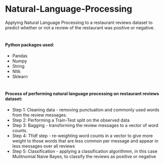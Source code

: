 # Natural-Language-Processing
Applying Natural Language Processing to a restaurant reviews dataset to predict whether or not a review of the restaurant was positive or negative.

#
#### Python packages used:
- Pandas
- Numpy
- String
- Nltk
- Sklearn

#
#### Process of performing natural language processing on restaurant reviews dataset:

- Step 1: Cleaning data - removing punctuation and commonly used words from the review messages.
- Step 2: Performing a Train-Test split on the observed data
- Step 3: Bagging - transforming the review messages to a vector of word counts. 
- Step 4: Tfidf step - re-weighting word counts in a vector to give more weight to those words that are less common per message and appear in less messages over all reviews
- Step 5: Classification - applying a classification algorithmm, in this case Mulitnomial Naive Bayes, to classify the reviews as positive or negative 
